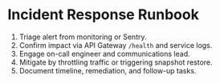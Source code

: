# Incident Response Runbook

1. Triage alert from monitoring or Sentry.
2. Confirm impact via API Gateway `/health` and service logs.
3. Engage on-call engineer and communications lead.
4. Mitigate by throttling traffic or triggering snapshot restore.
5. Document timeline, remediation, and follow-up tasks.
